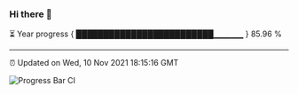 ### Hi there 👋

⏳ Year progress { █████████████████████████▁▁▁▁▁ } 85.96 %

---

⏰ Updated on Wed, 10 Nov 2021 18:15:16 GMT

![Progress Bar CI](https://github.com/liununu/liununu/workflows/Progress%20Bar%20CI/badge.svg)
